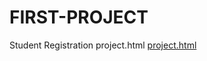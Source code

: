# FIRST-PROJECT
Student Registration
project.html
[project.html](https://github.com/user-attachments/files/22082712/project.html)
